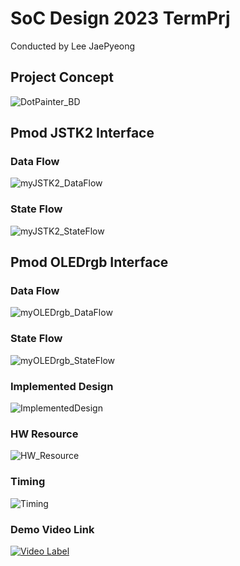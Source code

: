 # SoC Design 2023 TermPrj
Conducted by Lee JaePyeong

## Project Concept
![DotPainter_BD](https://github.com/user-attachments/assets/a882f24d-b045-4471-8ed3-c76f6871a776)

## Pmod JSTK2 Interface

### Data Flow
![myJSTK2_DataFlow](https://github.com/user-attachments/assets/17139414-3495-4f89-9530-4410d8b326f5)

### State Flow
![myJSTK2_StateFlow](https://github.com/user-attachments/assets/4e9e4d19-cda8-4168-bb3a-4cdc8fe64371)

## Pmod OLEDrgb Interface

### Data Flow
![myOLEDrgb_DataFlow](https://github.com/user-attachments/assets/4379d4e1-d2ba-4ea4-9b50-11b1bbbe6711)

### State Flow
![myOLEDrgb_StateFlow](https://github.com/user-attachments/assets/c99ab822-00eb-4ce2-8ce9-52e15c562d6e)

### Implemented Design
![ImplementedDesign](https://github.com/user-attachments/assets/dc2d09e1-ba30-476d-bbb0-98f4adf4b76d)

### HW Resource
![HW_Resource](https://github.com/user-attachments/assets/2a199007-0fe4-44cf-97b3-ecade90b0f2f)

### Timing
![Timing](https://github.com/user-attachments/assets/246f26a6-2961-4e90-9699-06faf7739a00)


### Demo Video Link
[![Video Label](http://img.youtube.com/vi/OcbAfCiYgek/0.jpg)](https://youtu.be/OcbAfCiYgek)
